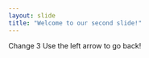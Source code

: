 ```yaml
---
layout: slide
title: "Welcome to our second slide!"
---
```

Change 3
Use the left arrow to go back!
